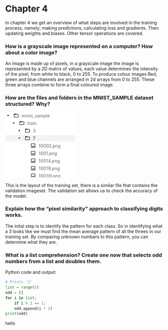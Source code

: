 # Chapter 4


In chapter 4 we get an overview of what steps are involved in the training process, namely; making predictions, calculating loss and gradients. Then updating weights and biases. Other tensor operations are covered.

### How is a grayscale image represented on a computer? How about a color image?
An image is made up of pixels, in a grayscale image the image is represented by a 2D matrix of values, each value determines the intensity of the pixel, from white to black, 0 to 255. To produce colour images Red, green and blue channels are arranged in 2d arrays from 0 to 255. These three arrays combine to form a final coloured image.

### How are the files and folders in the MNIST_SAMPLE dataset structured? Why?

![](/images/mnist_dataset.png "dataset screenshot")

This is the layout of the training set, there is a similar file that contains the validation imageset. The validation set allows us to check the accuracy of the model.


### Explain how the “pixel similarity” approach to classifying digits works.

The inital step is to identify the pattern for each class. So in identifying what a 3 looks like we must find the mean average pattern of all the threes in our training set. By comparing unknown numbers to this pattern, you can determine what they are.

### What is a list comprehension? Create one now that selects odd numbers from a list and doubles them.


Python code and output:

```python
# Prints '2'
list = range(5)
odd = []
for i in list;
    if i % 2 == 1;
    odd.append(i * 2)
print(odd)
```


  
    
    
 hello

